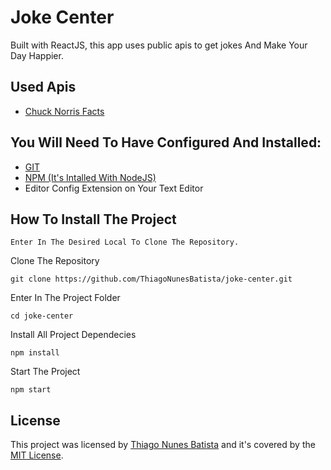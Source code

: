 # Joke Center
Built with ReactJS, this app uses public apis to get jokes And Make Your Day Happier.

## Used Apis
- [Chuck Norris Facts](https://api.chucknorris.io/)

## You Will Need To Have Configured And Installed:
- [GIT](https://git-scm.com/)
- [NPM (It's Intalled With NodeJS)](https://nodejs.org/)
- Editor Config Extension on Your Text Editor

## How To Install The Project
```
Enter In The Desired Local To Clone The Repository.
```
Clone The Repository
```
git clone https://github.com/ThiagoNunesBatista/joke-center.git
```
Enter In The Project Folder
```
cd joke-center
```
Install All Project Dependecies
```
npm install
```
Start The Project
```
npm start
```

## License
This project was licensed by [Thiago Nunes Batista](https://github.com/ThiagoNunesBatista) and it's covered by the [MIT License](https://github.com/ThiagoNunesBatista/joke-center/blob/master/LICENSE).
